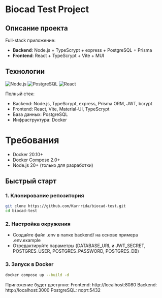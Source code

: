 # Biocad Test Project

## Описание проекта

Full-stack приложение:
- **Backend**: Node.js + TypeScrypt + express + PostgreSQL + Prisma
- **Frontend**: React + TypeScrypt + Vite + MUI

## Технологии

![Node.js](https://img.shields.io/badge/Node.js-20.15.1-green)
![PostgreSQL](https://img.shields.io/badge/PostgreSQL-15-blue)
![React](https://img.shields.io/badge/React-19-blue)

Полный стек:
- Backend: Node.js, TypeScrypt, express, Prisma ORM, JWT, bcrypt
- Frontend: React, Vite, Material-UI, TypeScrypt
- База данных: PostgreSQL
- Инфраструктура: Docker

# Требования

- Docker 20.10+
- Docker Compose 2.0+
- Node.js 20+ (только для разработки)

## Быстрый старт

### 1. Клонирование репозитория

```bash
git clone https://github.com/Karrrida/biocad-test.git
cd biocad-test
```

### 2. Настройка окружения

- Создайте файл .env в папке backend/ на основе примера .env.example
- Отредактируйте параметры
  (DATABASE_URL и JWT_SECRET, POSTGRES_USER, POSTGRES_PASSWORD, POSTGRES_DB)

### 3. Запуск в Docker

```bash
docker compose up --build -d
```

Приложение будет доступно:
Frontend: http://localhost:8080
Backend: http://localhost:3000
PostgreSQL: порт:5432 